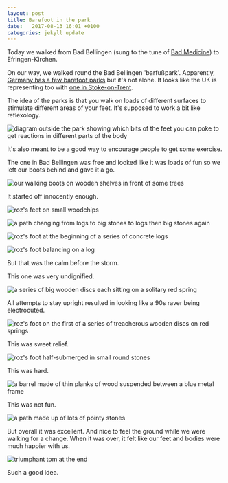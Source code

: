 ```yaml
---
layout: post
title: Barefoot in the park
date:   2017-08-13 16:01 +0100
categories: jekyll update
---
```


Today we walked from Bad Bellingen (sung to the tune of [Bad Medicine](https://youtu.be/eOUtsybozjg?t=46s)) to Efringen-Kirchen. 

On our way, we walked round the Bad Bellingen 'barfußpark'. Apparently, [Germany has a few barefoot parks](http://www.barfusspark.info/en/park.htm) but it's not alone. It looks like the UK is representing too with [one in Stoke-on-Trent](http://www.trentham.co.uk/trentham-gardens/western-pleasure-ground/barefoot-walk).

The idea of the parks is that you walk on loads of different surfaces to stimulate different areas of your feet. It's supposed to work a bit like reflexology. 

![diagram outside the park showing which bits of the feet you can poke to get reactions in different parts of the body](https://github.com/tombye/trexit/raw/gh-pages/assets/images/barefoot-park-diagram.jpg)

It's also meant to be a good way to encourage people to get some exercise. 

The one in Bad Bellingen was free and looked like it was loads of fun so we left our boots behind and gave it a go. 

![our walking boots on wooden shelves in front of some trees](https://github.com/tombye/trexit/raw/gh-pages/assets/images/our-walking-boots-on-wooden-shelves.jpg)

It started off innocently enough.

![roz's feet on small woodchips](https://github.com/tombye/trexit/raw/gh-pages/assets/images/rozs-foot-on-small-woodchips.jpg)

![a path changing from logs to big stones to logs then big stones again](https://github.com/tombye/trexit/raw/gh-pages/assets/images/path-of-logs-and-big-stones.jpg)

![roz's foot at the beginning of a series of concrete logs](https://github.com/tombye/trexit/raw/gh-pages/assets/images/rozs-foot-on-first-of-several-concrete-logs.jpg)

![roz's foot balancing on a log](https://github.com/tombye/trexit/raw/gh-pages/assets/images/rozs-foot-on-log.jpg)

But that was the calm before the storm. 

This one was very undignified. 

![a series of big wooden discs each sitting on a solitary red spring](https://github.com/tombye/trexit/raw/gh-pages/assets/images/five-wooden-discs-with-spring-supports.jpg)

All attempts to stay upright resulted in looking like a 90s raver being electrocuted.

![roz's foot on the first of a series of treacherous wooden discs on red springs](https://github.com/tombye/trexit/raw/gh-pages/assets/images/rozs-foot-on-first-of-several-wooden-discs.jpg)

This was sweet relief.

![roz's foot half-submerged in small round stones](https://github.com/tombye/trexit/raw/gh-pages/assets/images/rozs-foot-in-small-round-stones.jpg)

This was hard.  

![a barrel made of thin planks of wood suspended between a blue metal frame](https://github.com/tombye/trexit/raw/gh-pages/assets/images/wood-barrel-for-walking-with-metal-frame.jpg)

This was not fun. 

![a path made up of lots of pointy stones](https://github.com/tombye/trexit/raw/gh-pages/assets/images/path-of-pointy-stones.jpg)

But overall it was excellent. And nice to feel the ground while we were walking for a change. When it was over, it felt like our feet and bodies were much happier with us. 

![triumphant tom at the end](https://github.com/tombye/trexit/raw/gh-pages/assets/images/tom-celebrating-on-completion-of-barefoot-path.jpg)

Such a good idea. 



